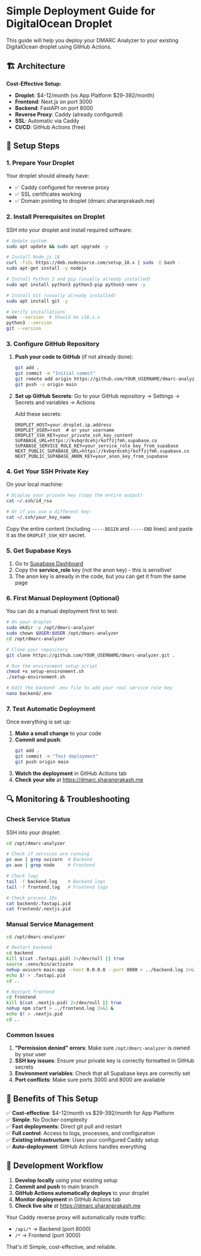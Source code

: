 # Simple Deployment Guide for DigitalOcean Droplet

This guide will help you deploy your DMARC Analyzer to your existing DigitalOcean droplet using GitHub Actions.

## 🏗️ Architecture

**Cost-Effective Setup:**
- **Droplet**: $4-12/month (vs App Platform $29-392/month)
- **Frontend**: Next.js on port 3000
- **Backend**: FastAPI on port 8000  
- **Reverse Proxy**: Caddy (already configured)
- **SSL**: Automatic via Caddy
- **CI/CD**: GitHub Actions (free)

## 🚀 Setup Steps

### 1. Prepare Your Droplet

Your droplet should already have:
- ✅ Caddy configured for reverse proxy
- ✅ SSL certificates working
- ✅ Domain pointing to droplet (dmarc.sharanprakash.me)

### 2. Install Prerequisites on Droplet

SSH into your droplet and install required software:

```bash
# Update system
sudo apt update && sudo apt upgrade -y

# Install Node.js 18
curl -fsSL https://deb.nodesource.com/setup_18.x | sudo -E bash -
sudo apt-get install -y nodejs

# Install Python 3 and pip (usually already installed)
sudo apt install python3 python3-pip python3-venv -y

# Install Git (usually already installed)
sudo apt install git -y

# Verify installations
node --version  # Should be v18.x.x
python3 --version
git --version
```

### 3. Configure GitHub Repository

1. **Push your code to GitHub** (if not already done):
   ```bash
   git add .
   git commit -m "Initial commit"
   git remote add origin https://github.com/YOUR_USERNAME/dmarc-analyzer.git
   git push -u origin main
   ```

2. **Set up GitHub Secrets**:
   Go to your GitHub repository → Settings → Secrets and variables → Actions
   
   Add these secrets:
   ```
   DROPLET_HOST=your.droplet.ip.address
   DROPLET_USER=root  # or your username
   DROPLET_SSH_KEY=your_private_ssh_key_content
   SUPABASE_URL=https://kvbqrdcehjrkoffzjfmh.supabase.co
   SUPABASE_SERVICE_ROLE_KEY=your_service_role_key_from_supabase
   NEXT_PUBLIC_SUPABASE_URL=https://kvbqrdcehjrkoffzjfmh.supabase.co
   NEXT_PUBLIC_SUPABASE_ANON_KEY=your_anon_key_from_supabase
   ```

### 4. Get Your SSH Private Key

On your local machine:
```bash
# Display your private key (copy the entire output)
cat ~/.ssh/id_rsa

# Or if you use a different key:
cat ~/.ssh/your_key_name
```

Copy the entire content (including `-----BEGIN` and `-----END` lines) and paste it as the `DROPLET_SSH_KEY` secret.

### 5. Get Supabase Keys

1. Go to [Supabase Dashboard](https://supabase.com/dashboard/project/kvbqrdcehjrkoffzjfmh/settings/api)
2. Copy the **service_role** key (not the anon key) - this is sensitive!
3. The anon key is already in the code, but you can get it from the same page

### 6. First Manual Deployment (Optional)

You can do a manual deployment first to test:

```bash
# On your droplet
sudo mkdir -p /opt/dmarc-analyzer
sudo chown $USER:$USER /opt/dmarc-analyzer
cd /opt/dmarc-analyzer

# Clone your repository
git clone https://github.com/YOUR_USERNAME/dmarc-analyzer.git .

# Run the environment setup script
chmod +x setup-environment.sh
./setup-environment.sh

# Edit the backend .env file to add your real service role key
nano backend/.env
```

### 7. Test Automatic Deployment

Once everything is set up:

1. **Make a small change** to your code
2. **Commit and push**:
   ```bash
   git add .
   git commit -m "Test deployment"
   git push origin main
   ```
3. **Watch the deployment** in GitHub Actions tab
4. **Check your site** at https://dmarc.sharanprakash.me

## 🔍 Monitoring & Troubleshooting

### Check Service Status

SSH into your droplet:
```bash
cd /opt/dmarc-analyzer

# Check if services are running
ps aux | grep uvicorn  # Backend
ps aux | grep node     # Frontend

# Check logs
tail -f backend.log    # Backend logs
tail -f frontend.log   # Frontend logs

# Check process IDs
cat backend/.fastapi.pid
cat frontend/.nextjs.pid
```

### Manual Service Management

```bash
cd /opt/dmarc-analyzer

# Restart backend
cd backend
kill $(cat .fastapi.pid) 2>/dev/null || true
source .venv/bin/activate
nohup uvicorn main:app --host 0.0.0.0 --port 8000 > ../backend.log 2>&1 &
echo $! > .fastapi.pid
cd ..

# Restart frontend
cd frontend
kill $(cat .nextjs.pid) 2>/dev/null || true
nohup npm start > ../frontend.log 2>&1 &
echo $! > .nextjs.pid
cd ..
```

### Common Issues

1. **"Permission denied" errors**: Make sure `/opt/dmarc-analyzer` is owned by your user
2. **SSH key issues**: Ensure your private key is correctly formatted in GitHub secrets
3. **Environment variables**: Check that all Supabase keys are correctly set
4. **Port conflicts**: Make sure ports 3000 and 8000 are available

## 🎯 Benefits of This Setup

✅ **Cost-effective**: $4-12/month vs $29-392/month for App Platform  
✅ **Simple**: No Docker complexity  
✅ **Fast deployments**: Direct git pull and restart  
✅ **Full control**: Access to logs, processes, and configuration  
✅ **Existing infrastructure**: Uses your configured Caddy setup  
✅ **Auto-deployment**: GitHub Actions handles everything  

## 🔄 Development Workflow

1. **Develop locally** using your existing setup
2. **Commit and push** to main branch
3. **GitHub Actions automatically deploys** to your droplet
4. **Monitor deployment** in GitHub Actions tab
5. **Check live site** at https://dmarc.sharanprakash.me

Your Caddy reverse proxy will automatically route traffic:
- `/api/*` → Backend (port 8000)
- `/*` → Frontend (port 3000)

That's it! Simple, cost-effective, and reliable. 